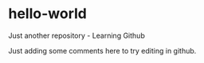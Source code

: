 # hello-world
Just another repository - Learning Github

Just adding some comments here to try editing in github.
